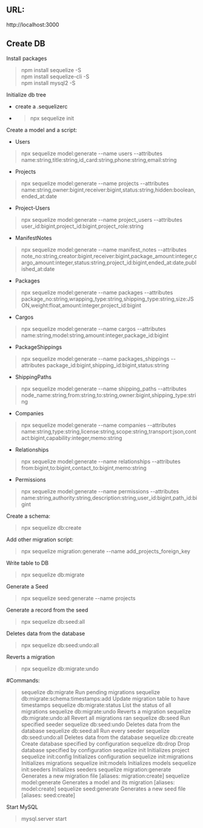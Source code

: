 ## URL:
http://localhost:3000

## Create DB
Install packages
> npm install sequelize -S  
> npm install sequelize-cli -S  
> npm install mysql2 -S  

Initialize db tree  
- create a .sequelizerc
- > npx sequelize init

Create a model and a script: 
- Users
> npx sequelize model:generate --name users --attributes name:string,title:string,id_card:string,phone:string,email:string

- Projects
> npx sequelize model:generate --name projects --attributes name:string,owner:bigint,receiver:bigint,status:string,hidden:boolean,ended_at:date

- Project-Users
> npx sequelize model:generate --name project_users --attributes user_id:bigint,project_id:bigint,project_role:string

- ManifestNotes
> npx sequelize model:generate --name manifest_notes --attributes note_no:string,creator:bigint,receiver:bigint,package_amount:integer,cargo_amount:integer,status:string,project_id:bigint,ended_at:date,published_at:date

- Packages
> npx sequelize model:generate --name packages --attributes package_no:string,wrapping_type:string,shipping_type:string,size:JSON,weight:float,amount:integer,project_id:bigint

- Cargos
> npx sequelize model:generate --name cargos --attributes name:string,model:string,amount:integer,package_id:bigint

- PackageShippings
> npx sequelize model:generate --name packages_shippings --attributes package_id:bigint,shipping_id:bigint,status:string

- ShippingPaths
> npx sequelize model:generate --name shipping_paths --attributes node_name:string,from:string,to:string,owner:bigint,shipping_type:string

- Companies
> npx sequelize model:generate --name companies --attributes name:string,type:string,license:string,scope:string,transport:json,contact:bigint,capability:integer,memo:string

- Relationships
> npx sequelize model:generate --name relationships --attributes from:bigint,to:bigint,contact_to:bigint,memo:string

- Permissions
> npx sequelize model:generate --name permissions --attributes name:string,authority:string,description:string,user_id:bigint,path_id:bigint

Create a schema:
> npx sequelize db:create

Add other migration script:
> npx sequelize migration:generate --name add_projects_foreign_key

Write table to DB  
> npx sequelize db:migrate

Generate a Seed
> npx sequelize seed:generate --name projects

Generate a record from the seed
> npx sequelize db:seed:all

Deletes data from the database
> npx sequelize db:seed:undo:all

Reverts a migration
> npx sequelize db:migrate:undo

#Commands:
> sequelize db:migrate                        Run pending migrations
> sequelize db:migrate:schema:timestamps:add  Update migration table to have timestamps
> sequelize db:migrate:status                 List the status of all migrations
> sequelize db:migrate:undo                   Reverts a migration
> sequelize db:migrate:undo:all               Revert all migrations ran
> sequelize db:seed                           Run specified seeder
> sequelize db:seed:undo                      Deletes data from the database
> sequelize db:seed:all                       Run every seeder
> sequelize db:seed:undo:all                  Deletes data from the database
> sequelize db:create                         Create database specified by configuration
> sequelize db:drop                           Drop database specified by configuration
> sequelize init                              Initializes project
> sequelize init:config                       Initializes configuration
> sequelize init:migrations                   Initializes migrations
> sequelize init:models                       Initializes models
> sequelize init:seeders                      Initializes seeders
> sequelize migration:generate                Generates a new migration file      [aliases: migration:create]
> sequelize model:generate                    Generates a model and its migration [aliases: model:create]
> sequelize seed:generate                     Generates a new seed file           [aliases: seed:create]

Start MySQL
> mysql.server start
